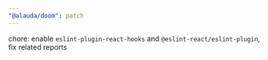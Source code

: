 ```yaml
---
"@alauda/doom": patch
---
```


chore: enable `eslint-plugin-react-hooks` and `@eslint-react/eslint-plugin`, fix related reports
